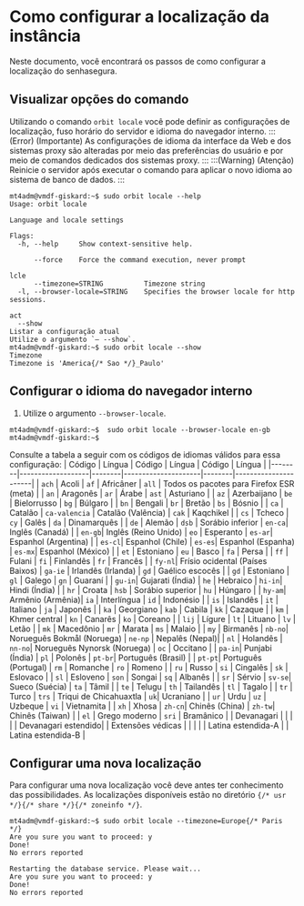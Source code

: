 # Como configurar a localização da instância

Neste documento, você encontrará os passos de como configurar a localização do senhasegura.

## Visualizar opções do comando
Utilizando o comando `orbit locale` você pode definir as configurações de localização, fuso horário do servidor e idioma do navegador interno.
:::(Error) (Importante)
As configurações de idioma da interface da Web e dos sistemas proxy são alteradas por meio das preferências do usuário e por meio de comandos dedicados dos sistemas proxy.
:::
:::(Warning) (Atenção)
Reinicie o servidor após executar o comando para aplicar o novo idioma ao sistema de banco de dados.
:::
```
mt4adm@vmdf-giskard:~$ sudo orbit locale --help
Usage: orbit locale

Language and locale settings

Flags:
  -h, --help     Show context-sensitive help.

      --force    Force the command execution, never prompt

lcle
      --timezone=STRING          Timezone string
  -l, --browser-locale=STRING    Specifies the browser locale for http sessions.

act
  --show
Listar a configuração atual
Utilize o argumento `– --show`.
mt4adm@vmdf-giskard:~$ sudo orbit locale --show
Timezone
Timezone is 'America{/* Sao */}_Paulo'
``` 
## Configurar o idioma do navegador interno

1. Utilize o argumento `--browser-locale`.
``` 
mt4adm@vmdf-giskard:~$  sudo orbit locale --browser-locale en-gb
mt4adm@vmdf-giskard:~$
```
Consulte a tabela a seguir com os códigos de idiomas válidos para essa configuração:
| Código | Língua            | Código | Língua              | Código | Língua               |
|--------|-------------------|--------|---------------------|--------|----------------------|
| `ach`  | Acoli             | `af`   | Africâner           | `all`  | Todos os pacotes para Firefox ESR (meta) |
| `an`   | Aragonês          | `ar`   | Árabe               | `ast`  | Asturiano             |
| `az`   | Azerbaijano       | `be`   | Bielorrusso         | `bg`   | Búlgaro              |
| `bn`   | Bengali           | `br`   | Bretão              | `bs`   | Bósnio                |
| `ca`   | Catalão           | `ca-valencia` | Catalão (Valência) | `cak` | Kaqchikel             |
| `cs`   | Tcheco            | `cy`   | Galês               | `da`   | Dinamarquês           |
| `de`   | Alemão            | `dsb`  | Sorábio inferior    | `en-ca`| Inglês (Canadá)       |
| `en-gb`| Inglês (Reino Unido) | `eo` | Esperanto         | `es-ar`| Espanhol (Argentina)  |
| `es-cl`| Espanhol (Chile)  | `es-es`| Espanhol (Espanha) | `es-mx`| Espanhol (México)     |
| `et`   | Estoniano         | `eu`   | Basco               | `fa`   | Persa                 |
| `ff`   | Fulani            | `fi`   | Finlandês           | `fr`   | Francês               |
| `fy-nl`| Frísio ocidental (Países Baixos) | `ga-ie` | Irlandês (Irlanda) | `gd` | Gaélico escocês   |
| `gd`   | Estoniano         | `gl`   | Galego              | `gn`   | Guaraní               |
| `gu-in`| Gujarati (Índia) | `he`   | Hebraico            | `hi-in`| Hindi (Índia)         |
| `hr`   | Croata            | `hsb`  | Sorábio superior    | `hu`   | Húngaro               |
| `hy-am`| Armênio (Armênia)| `ia`   | Interlíngua         | `id`   | Indonésio             |
| `is`   | Islandês          | `it`   | Italiano            | `ja`   | Japonês               |
| `ka`   | Georgiano         | `kab`  | Cabila              | `kk`   | Cazaque               |
| `km`   | Khmer central     | `kn`   | Canarês             | `ko`   | Coreano               |
| `lij`  | Lígure            | `lt`   | Lituano             | `lv`   | Letão                 |
| `mk`   | Macedônio         | `mr`   | Marata              | `ms`   | Malaio                |
| `my`   | Birmanês          | `nb-no`| Norueguês Bokmål (Noruega) | `ne-np` | Nepalês (Nepal)|
| `nl`   | Holandês          | `nn-no`| Norueguês Nynorsk (Noruega) | `oc` | Occitano           |
| `pa-in`| Punjabi (Índia)   | `pl`   | Polonês             | `pt-br`| Português (Brasil)    |
| `pt-pt`| Português (Portugal) | `rm` | Romanche           | `ro`   | Romeno                |
| `ru`   | Russo             | `si`   | Cingalês            | `sk`   | Eslovaco              |
| `sl`   | Esloveno          | `son`  | Songai              | `sq`   | Albanês               |
| `sr`   | Sérvio            | `sv-se`| Sueco (Suécia)      | `ta`   | Tâmil                 |
| `te`   | Telugu            | `th`   | Tailandês           | `tl`   | Tagalo                |
| `tr`   | Turco             | `trs`  | Triqui de Chicahuaxtla | `uk`| Ucraniano           |
| `ur`   | Urdu              | `uz`   | Uzbeque             | `vi`   | Vietnamita            |
| `xh`   | Xhosa             | `zh-cn`| Chinês (China)      | `zh-tw`| Chinês (Taiwan)       |
| `el`   | Grego moderno     | `sri`  | Bramânico           |        | Devanagari            |
|        |                   |        | Devanagari estendido|        | Extensões védicas     |
|        |                   |        | Latina estendida-A  |        | Latina estendida-B    |

## Configurar uma nova localização
Para configurar uma nova localização você deve antes ter conhecimento das possibilidades. As localizações disponíveis estão no diretório `{/* usr */}{/* share */}{/* zoneinfo */}`.
``` 
mt4adm@vmdf-giskard:~$ sudo orbit locale --timezone=Europe{/* Paris */}
Are you sure you want to proceed: y
Done!
No errors reported

Restarting the database service. Please wait...
Are you sure you want to proceed: y
Done!
No errors reported
```


